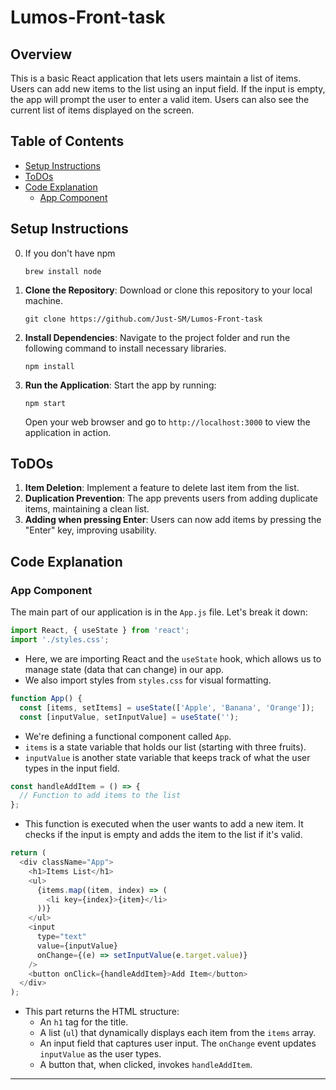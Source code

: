 # Lumos-Front-task

## Overview

This is a basic React application that lets users maintain a list of items. Users can add new items to the list using an input field. If the input is empty, the app will prompt the user to enter a valid item. Users can also see the current list of items displayed on the screen.

## Table of Contents

- [Setup Instructions](#setup-instructions)
- [ToDOs](#todos)
- [Code Explanation](#code-explanation)
  - [App Component](#app-component)

## Setup Instructions

0. If you don't have npm
   ```
   brew install node
   ```

1. **Clone the Repository**: Download or clone this repository to your local machine.
   ```
   git clone https://github.com/Just-SM/Lumos-Front-task
   ```

2. **Install Dependencies**: Navigate to the project folder and run the following command to install necessary libraries.
   ```
   npm install
   ```

3. **Run the Application**: Start the app by running:
   ```
   npm start
   ```
   Open your web browser and go to `http://localhost:3000` to view the application in action.

## ToDOs

1. **Item Deletion**: Implement a feature to delete last item from the list.
2. **Duplication Prevention**: The app prevents users from adding duplicate items, maintaining a clean list.
3. **Adding when pressing Enter**: Users can now add items by pressing the "Enter" key, improving usability.


## Code Explanation

### App Component

The main part of our application is in the `App.js` file. Let's break it down:

```javascript
import React, { useState } from 'react';
import './styles.css';
```
- Here, we are importing React and the `useState` hook, which allows us to manage state (data that can change) in our app.
- We also import styles from `styles.css` for visual formatting.

```javascript
function App() {
  const [items, setItems] = useState(['Apple', 'Banana', 'Orange']);
  const [inputValue, setInputValue] = useState('');
```
- We're defining a functional component called `App`.
- `items` is a state variable that holds our list (starting with three fruits).
- `inputValue` is another state variable that keeps track of what the user types in the input field.

```javascript
const handleAddItem = () => {
  // Function to add items to the list
};
```
- This function is executed when the user wants to add a new item. It checks if the input is empty and adds the item to the list if it's valid.

```javascript
return (
  <div className="App">
    <h1>Items List</h1>
    <ul>
      {items.map((item, index) => (
        <li key={index}>{item}</li>
      ))}
    </ul>
    <input 
      type="text" 
      value={inputValue}
      onChange={(e) => setInputValue(e.target.value)} 
    />
    <button onClick={handleAddItem}>Add Item</button>
  </div>
);
```
- This part returns the HTML structure:
  - An `h1` tag for the title.
  - A list (`ul`) that dynamically displays each item from the `items` array.
  - An input field that captures user input. The `onChange` event updates `inputValue` as the user types.
  - A button that, when clicked, invokes `handleAddItem`.

---
